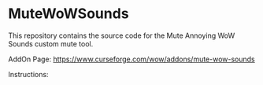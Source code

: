 # MuteWoWSounds
This repository contains the source code for the Mute Annoying WoW Sounds custom mute tool.

AddOn Page: https://www.curseforge.com/wow/addons/mute-wow-sounds

Instructions:
